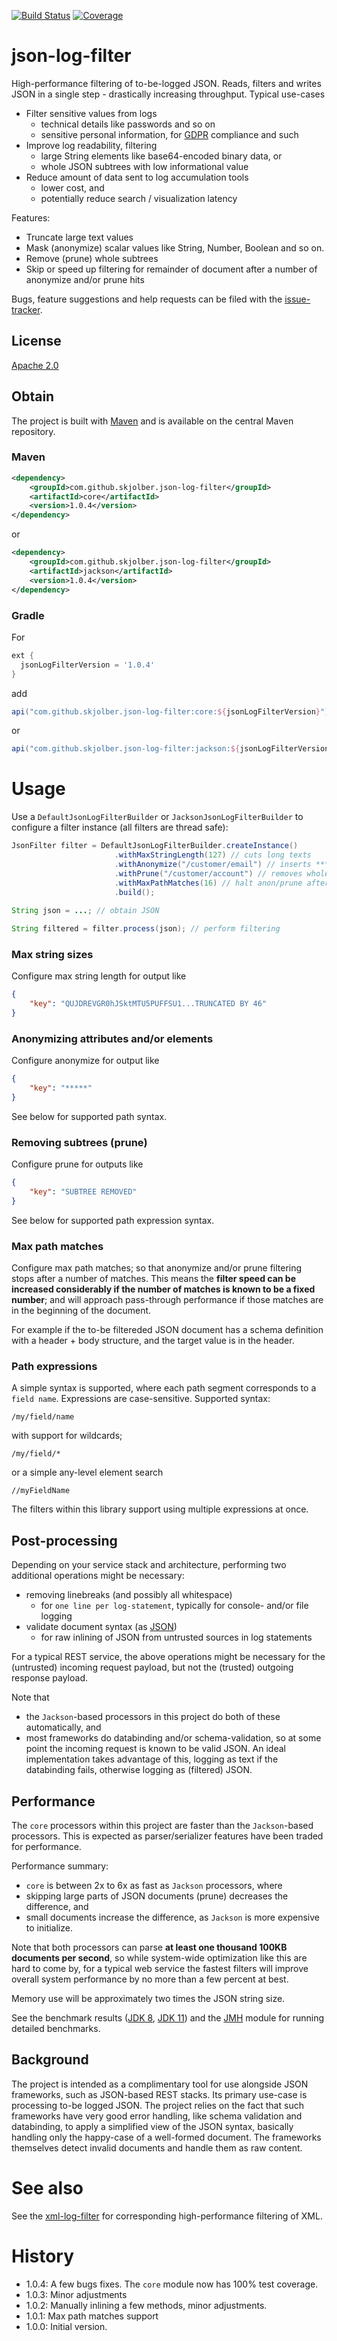 [![Build Status](https://travis-ci.org/skjolber/json-log-filter.svg?branch=master)](https://travis-ci.org/skjolber/json-log-filter) [![Coverage](https://sonarcloud.io/api/project_badges/measure?project=skjolber_json-log-filter&metric=coverage)](https://sonarcloud.io/dashboard?id=skjolber_json-log-filter)

# json-log-filter
High-performance filtering of to-be-logged JSON. Reads, filters and writes JSON in a single step - drastically increasing throughput. Typical use-cases

  * Filter sensitive values from logs 
     * technical details like passwords and so on
     * sensitive personal information, for [GDPR](https://en.wikipedia.org/wiki/General_Data_Protection_Regulation) compliance and such
  * Improve log readability, filtering
     * large String elements like base64-encoded binary data, or
     * whole JSON subtrees with low informational value
  * Reduce amount of data sent to log accumulation tools
    * lower cost, and
    * potentially reduce search / visualization latency

Features:

 * Truncate large text values
 * Mask (anonymize) scalar values like String, Number, Boolean and so on.
 * Remove (prune) whole subtrees
 * Skip or speed up filtering for remainder of document after a number of anonymize and/or prune hits
   
Bugs, feature suggestions and help requests can be filed with the [issue-tracker].

## License
[Apache 2.0]

## Obtain
The project is built with [Maven] and is available on the central Maven repository. 

### Maven
```xml
<dependency>
    <groupId>com.github.skjolber.json-log-filter</groupId>
    <artifactId>core</artifactId>
    <version>1.0.4</version>
</dependency>
```

or

```xml
<dependency>
    <groupId>com.github.skjolber.json-log-filter</groupId>
    <artifactId>jackson</artifactId>
    <version>1.0.4</version>
</dependency>
```

### Gradle
For

```groovy
ext {
  jsonLogFilterVersion = '1.0.4'
}
```

add

```groovy
api("com.github.skjolber.json-log-filter:core:${jsonLogFilterVersion}")
```

or

```groovy
api("com.github.skjolber.json-log-filter:jackson:${jsonLogFilterVersion}")
```


# Usage
Use a `DefaultJsonLogFilterBuilder` or `JacksonJsonLogFilterBuilder` to configure a filter instance (all filters are thread safe): 

```java
JsonFilter filter = DefaultJsonLogFilterBuilder.createInstance()
                       .withMaxStringLength(127) // cuts long texts
                       .withAnonymize("/customer/email") // inserts ***** for values
                       .withPrune("/customer/account") // removes whole subtree
                       .withMaxPathMatches(16) // halt anon/prune after a number of hits
                       .build();
                       
String json = ...; // obtain JSON

String filtered = filter.process(json); // perform filtering                       
```

### Max string sizes
Configure max string length for output like

```json
{
    "key": "QUJDREVGR0hJSktMTU5PUFFSU1...TRUNCATED BY 46"
}
```

### Anonymizing attributes and/or elements
Configure anonymize for output like

```json
{
    "key": "*****"
}
```

See below for supported path syntax.

### Removing subtrees (prune)
Configure prune for outputs like

```json
{
    "key": "SUBTREE REMOVED"
}
```

See below for supported path expression syntax.

### Max path matches
Configure max path matches; so that anonymize and/or prune filtering stops after a number of matches. This means the __filter speed can be increased considerably if the number of matches is known to be a fixed number__; and will approach pass-through performance if those matches are in the beginning of the document.

For example if the to-be filtereded JSON document has a schema definition with a header + body structure, and the target value is in the header.   

### Path expressions
A simple syntax is supported, where each path segment corresponds to a `field name`. Expressions are case-sensitive. Supported syntax:

    /my/field/name

with support for wildcards; 

    /my/field/*

or a simple any-level element search 

    //myFieldName

The filters within this library support using multiple expressions at once.

## Post-processing
Depending on your service stack and architecture, performing two additional operations might be necessary:

 * removing linebreaks (and possibly all whitespace)
   * for `one line per log-statement`, typically for console- and/or file logging
 * validate document syntax (as [JSON])
   * for raw inlining of JSON from untrusted sources in log statements

For a typical REST service, the above operations might be necessary for the (untrusted) incoming request payload, but not the (trusted) outgoing response payload. 

Note that 
  
 * the `Jackson`-based processors in this project do both of these automatically, and 
 * most frameworks do databinding and/or schema-validation, so at some point the incoming request is known to be valid JSON. An ideal implementation takes advantage of this, logging as text if the databinding fails, otherwise logging as (filtered) JSON.

## Performance
The `core` processors within this project are faster than the `Jackson`-based processors. This is expected as parser/serializer features have been traded for performance. 

Performance summary:

 * `core` is between 2x to 6x as fast as `Jackson` processors, where
 * skipping large parts of JSON documents (prune) decreases the difference, and
 * small documents increase the difference, as `Jackson` is more expensive to initialize.

Note that both processors can parse __at least one thousand 100KB documents per second__, so while system-wide optimization like this are hard to come by, for a typical web service the fastest filters will improve overall system performance by no more than a few percent at best.

Memory use will be approximately two times the JSON string size.

See the benchmark results ([JDK 8](https://jmh.morethan.io/?source=https://raw.githubusercontent.com/skjolber/json-log-filter/master/benchmark/jmh/results/jmh-results-1.0.2.jdk8.json&topBar=off), [JDK 11](https://jmh.morethan.io/?source=https://raw.githubusercontent.com/skjolber/json-log-filter/master/benchmark/jmh/results/jmh-results-1.0.2.jdk11.json&topBar=off)) and the [JMH] module for running detailed benchmarks.

## Background
The project is intended as a complimentary tool for use alongside JSON frameworks, such as JSON-based REST stacks. Its primary use-case is processing to-be logged JSON. The project relies on the fact that such frameworks have very good error handling, like schema validation and databinding, to apply a simplified view of the JSON syntax, basically handling only the happy-case of a well-formed document. The frameworks themselves detect invalid documents and handle them as raw content. 

# See also
See the [xml-log-filter] for corresponding high-performance filtering of XML. 

# History
- 1.0.4: A few bugs fixes. The `core` module now has 100% test coverage.
- 1.0.3: Minor adjustments
- 1.0.2: Manually inlining a few methods, minor adjustments.
- 1.0.1: Max path matches support
- 1.0.0: Initial version.

[Apache 2.0]:			https://www.apache.org/licenses/LICENSE-2.0.html
[issue-tracker]:		https://github.com/skjolber/json-log-filter/issues
[Maven]:			https://maven.apache.org/
[JMH]:				benchmark/jmh
[xml-log-filter]:       	https://github.com/skjolber/xml-log-filter
[High-performance]:		https://jmh.morethan.io/?source=https://raw.githubusercontent.com/skjolber/json-log-filter/master/docs/benchmark/jmh-result.json&topBar=off
[Jackson]:			https://github.com/FasterXML/jackson-core
[JSON]:					https://www.json.org/json-en.html
